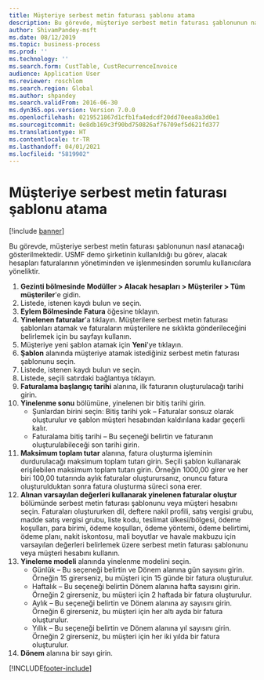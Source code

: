```yaml
---
title: Müşteriye serbest metin faturası şablonu atama
description: Bu görevde, müşteriye serbest metin faturası şablonunun nasıl atanacağı gösterilmektedir.
author: ShivamPandey-msft
ms.date: 08/12/2019
ms.topic: business-process
ms.prod: ''
ms.technology: ''
ms.search.form: CustTable, CustRecurrenceInvoice
audience: Application User
ms.reviewer: roschlom
ms.search.region: Global
ms.author: shpandey
ms.search.validFrom: 2016-06-30
ms.dyn365.ops.version: Version 7.0.0
ms.openlocfilehash: 0219521867d1cfb1fa4edcdf20dd70eea8a3d0e1
ms.sourcegitcommit: 0e8db169c3f90bd750826af76709ef5d621fd377
ms.translationtype: HT
ms.contentlocale: tr-TR
ms.lasthandoff: 04/01/2021
ms.locfileid: "5819902"
---
```

# <a name="assign-a-free-text-invoice-template-to-a-customer"></a>Müşteriye serbest metin faturası şablonu atama

[!include [banner](../../includes/banner.md)]

Bu görevde, müşteriye serbest metin faturası şablonunun nasıl atanacağı gösterilmektedir. USMF demo şirketinin kullanıldığı bu görev, alacak hesapları faturalarının yönetiminden ve işlenmesinden sorumlu kullanıcılara yöneliktir.

1. **Gezinti bölmesinde** **Modüller > Alacak hesapları > Müşteriler > Tüm müşteriler**'e gidin.
2. Listede, istenen kaydı bulun ve seçin.
3. **Eylem Bölmesinde** **Fatura** öğesine tıklayın.
4. **Yinelenen faturalar**'a tıklayın. Müşterilere serbest metin faturası şablonları atamak ve faturaların müşterilere ne sıklıkta gönderileceğini belirlemek için bu sayfayı kullanın.  
5. Müşteriye yeni şablon atamak için **Yeni**'ye tıklayın.
6. **Şablon** alanında müşteriye atamak istediğiniz serbest metin faturası şablonunu seçin.
7. Listede, istenen kaydı bulun ve seçin.
8. Listede, seçili satırdaki bağlantıya tıklayın.
9. **Faturalama başlangıç tarihi** alanına, ilk faturanın oluşturulacağı tarihi girin.
10. **Yinelenme sonu** bölümüne, yinelenen bir bitiş tarihi girin.  
    * Şunlardan birini seçin: Bitiş tarihi yok – Faturalar sonsuz olarak oluşturulur ve şablon müşteri hesabından kaldırılana kadar geçerli kalır.
    * Faturalama bitiş tarihi – Bu seçeneği belirtin ve faturanın oluşturulabileceği son tarihi girin.  
11. **Maksimum toplam tutar** alanına, fatura oluşturma işleminin durdurulacağı maksimum toplam tutarı girin. Seçili şablon kullanarak erişilebilen maksimum toplam tutarı girin. Örneğin 1000,00 girer ve her biri 100,00 tutarında aylık faturalar oluşturursanız, onuncu fatura oluşturulduktan sonra fatura oluşturma süreci sona erer.  
12. **Alınan varsayılan değerleri kullanarak yinelenen faturalar oluştur** bölümünde serbest metin faturası şablonunu veya müşteri hesabını seçin. Faturaları oluştururken dil, deftere nakil profili, satış vergisi grubu, madde satış vergisi grubu, liste kodu, teslimat ülkesi/bölgesi, ödeme koşulları, para birimi, ödeme koşulları, ödeme yöntemi, ödeme belirtimi, ödeme planı, nakit iskontosu, mali boyutlar ve havale makbuzu için varsayılan değerleri belirlemek üzere serbest metin faturası şablonunu veya müşteri hesabını kullanın.  
13. **Yineleme modeli** alanında yinelenme modelini seçin.
    + Günlük – Bu seçeneği belirtin ve Dönem alanına gün sayısını girin. Örneğin 15 girerseniz, bu müşteri için 15 günde bir fatura oluşturulur.
    + Haftalık – Bu seçeneği belirtin Dönem alanına hafta sayısını girin. Örneğin 2 girerseniz, bu müşteri için 2 haftada bir fatura oluşturulur.
    + Aylık – Bu seçeneği belirtin ve Dönem alanına ay sayısını girin. Örneğin 6 girerseniz, bu müşteri için her altı ayda bir fatura oluşturulur.
    + Yıllık – Bu seçeneği belirtin ve Dönem alanına yıl sayısını girin. Örneğin 2 girerseniz, bu müşteri için her iki yılda bir fatura oluşturulur.  
14. **Dönem** alanına bir sayı girin.



[!INCLUDE[footer-include](../../../includes/footer-banner.md)]